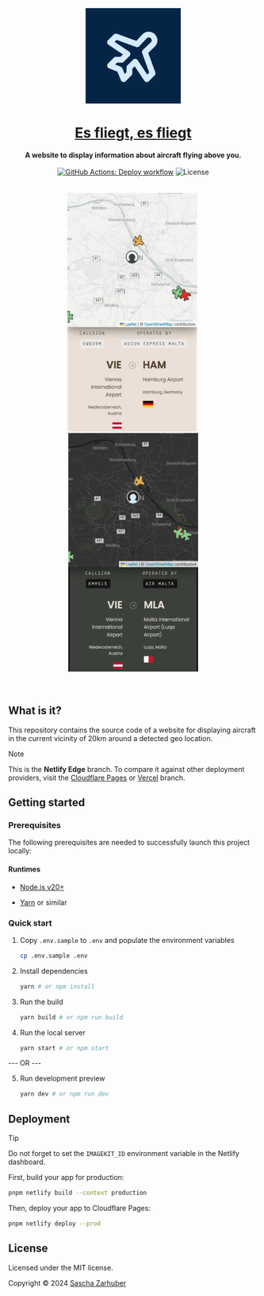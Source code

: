 <div align="center">
  <img alt="The icon of the website, showing stylized film perforations surrounding stylized diaphragm blades" src="public/icons/android-chrome-512x512.png" width="192px" />
  <br />
  <h1><a href="https://esfliegt.netlify.app">Es fliegt, es fliegt</a></h1>
  <strong>A website to display information about aircraft flying above you.</strong>
  <br />
  <br />
  <a href="https://github.com/saschazar21/esfliegt-esfliegt/actions/workflows/deploy.yml"><img alt="GitHub Actions: Deploy workflow" src="https://github.com/saschazar21/esfliegt-esfliegt/actions/workflows/deploy.yml/badge.svg" /></a> <img alt="License" src="https://img.shields.io/github/license/saschazar21/esfliegt-esfliegt" />
  <br />
  <br />
  <br />
  <img src="public/screenshots/screen_mobile_2_light.jpg" alt="A screenshot of the index page on mobile with route data in light mode" width="262" height="480">&nbsp;
  <img src="public/screenshots/screen_mobile_2_dark.jpg" alt="A screenshot of the index page on mobile with route data in dark mode" width="262" height="480">
  <br />
  <br />
  <br />
</div>

## What is it?

This repository contains the source code of a website for displaying aircraft in the current vicinity of 20km around a detected geo location.

> [!NOTE]
>
> This is the **Netlify Edge** branch. To compare it against other deployment providers, visit the [Cloudflare Pages](/saschazar21/esfliegt-esfliegt/tree/cloudflare-pages) or [Vercel](/saschazar21/esfliegt-esfliegt/tree/vercel) branch.

## Getting started

### Prerequisites

The following prerequisites are needed to successfully launch this project locally:

#### Runtimes

- [Node.js v20+](https://nodejs.org/en/)

- [Yarn](https://yarnpkg.dev/) or similar

### Quick start

1. Copy `.env.sample` to `.env` and populate the environment variables

   ```bash
   cp .env.sample .env
   ```

2. Install dependencies

   ```bash
   yarn # or npm install
   ```

3. Run the build

   ```bash
   yarn build # or npm run build
   ```

4. Run the local server

   ```bash
   yarn start # or npm start
   ```

--- OR ---

5. Run development preview

   ```bash
   yarn dev # or npm run dev
   ```

## Deployment

> [!TIP]  
> Do not forget to set the `IMAGEKIT_ID` environment variable in the Netlify dashboard.

First, build your app for production:

```sh
pnpm netlify build --context production
```

Then, deploy your app to Cloudflare Pages:

```sh
pnpm netlify deploy --prod
```

## License

Licensed under the MIT license.

Copyright ©️ 2024 [Sascha Zarhuber](https://sascha.work)
